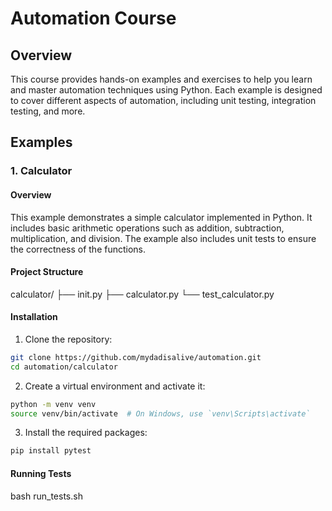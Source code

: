 # Automation Course

## Overview
This course provides hands-on examples and exercises to help you learn and master automation techniques using Python. Each example is designed to cover different aspects of automation, including unit testing, integration testing, and more.

## Examples

### 1. Calculator

#### Overview
This example demonstrates a simple calculator implemented in Python. It includes basic arithmetic operations such as addition, subtraction, multiplication, and division. The example also includes unit tests to ensure the correctness of the functions.

#### Project Structure
calculator/
├── init.py
├── calculator.py
└── test_calculator.py

#### Installation
1. Clone the repository:
```bash
git clone https://github.com/mydadisalive/automation.git
cd automation/calculator
```

2. Create a virtual environment and activate it:
```bash
python -m venv venv
source venv/bin/activate  # On Windows, use `venv\Scripts\activate`
```

3. Install the required packages:
```bash
pip install pytest
```

#### Running Tests
bash run_tests.sh